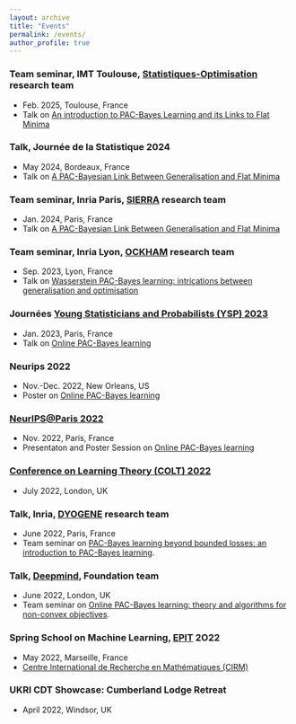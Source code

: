 ```yaml
---
layout: archive
title: "Events"
permalink: /events/
author_profile: true
---
```

### Team seminar, IMT Toulouse, [Statistiques-Optimisation](https://www.math.univ-toulouse.fr/fr/recherche/teams/statistiques-et-optimisation/) research team
* Feb. 2025, Toulouse, France
* Talk on [An introduction to PAC-Bayes Learning and its Links to Flat Minima](../files/toulouse_feb_25.pdf)

### Talk, Journée de la Statistique 2024
* May 2024, Bordeaux, France
* Talk on [A PAC-Bayesian Link Between Generalisation and Flat Minima](../files/PLS_JdS_2024.pdf)

### Team seminar, Inria Paris, [SIERRA](https://sierra-mlopt.github.io/) research team
* Jan. 2024, Paris, France
* Talk on [A PAC-Bayesian Link Between Generalisation and Flat Minima](https://arxiv.org/abs/2402.08508)

### Team seminar, Inria Lyon, [OCKHAM](https://www.inria.fr/fr/ockham) research team
* Sep. 2023, Lyon, France
* Talk on [Wasserstein PAC-Bayes learning: intrications between generalisation and optimisation](../files/WPB-lyon.pdf)

### Journées [Young Statisticians and Probabilists (YSP) 2023](https://www.sfds.asso.fr/fr/jeunes_statisticiens/manifestations/journees_ysp/564-accueil_ysp/)
* Jan. 2023, Paris, France
* Talk on [Online PAC-Bayes learning](https://proceedings.neurips.cc/paper_files/paper/2022/hash/a4d991d581accd2955a1e1928f4e6965-Abstract-Conference.html)

### Neurips 2022
* Nov.-Dec. 2022, New Orleans, US
* Poster on [Online PAC-Bayes learning](https://proceedings.neurips.cc/paper_files/paper/2022/hash/a4d991d581accd2955a1e1928f4e6965-Abstract-Conference.html)

### [NeurIPS@Paris 2022](https://scai.sorbonne-universite.fr/public/events/view/7754b3ff1feea83b10d5/6)
* Nov. 2022, Paris, France
* Presentaton and Poster Session on [Online PAC-Bayes learning](https://proceedings.neurips.cc/paper_files/paper/2022/hash/a4d991d581accd2955a1e1928f4e6965-Abstract-Conference.html)

### [Conference on Learning Theory (COLT) 2022](https://learningtheory.org/colt2022/)
* July 2022, London, UK

### Talk, Inria, [DYOGENE](https://www.inria.fr/en/dyogene) research team
* June 2022, Paris, France
* Team seminar on [PAC-Bayes learning beyond bounded losses: an introduction to PAC-Bayes learning](../files/slides_BS_06_22.pdf).

### Talk, [Deepmind](https://www.deepmind.com/), Foundation team
* June 2022, London, UK
*  Team seminar on [Online PAC-Bayes learning: theory and algorithms for non-convex objectives](../files/slides_deepmind_06_22.pdf).

### Spring School on Machine Learning, [EPIT](https://epit.irif.fr/) 2O22
* May 2022, Marseille, France
* [Centre International de Recherche en Mathématiques (CIRM)](https://www.cirm-math.fr/index.html)

### UKRI CDT Showcase: Cumberland Lodge Retreat
* April 2022, Windsor, UK
